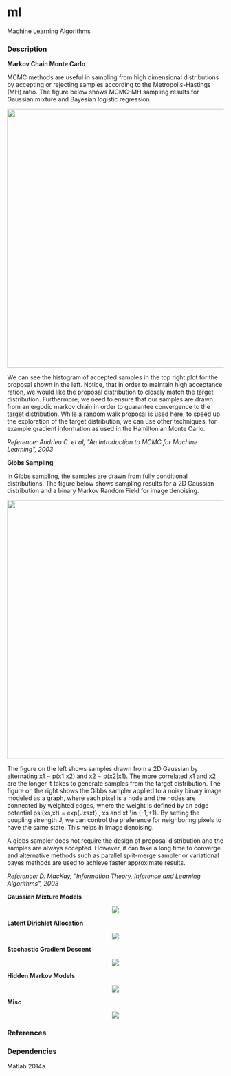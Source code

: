 # ml
Machine Learning Algorithms

### Description

**Markov Chain Monte Carlo**

MCMC methods are useful in sampling from high dimensional distributions by accepting or rejecting samples according to the Metropolis-Hastings (MH) ratio. The figure below shows MCMC-MH sampling results for Gaussian mixture and Bayesian logistic regression.

<p align="center">
<img src="https://github.com/vsmolyakov/ml/blob/master/mcmc/figures/mcmc_merged.png" width = "600" />
</p>

We can see the histogram of accepted samples in the top right plot for the proposal shown in the left. Notice, that in order to maintain high acceptance ration, we would like the proposal distribution to closely match the target distribution. Furthermore, we need to ensure that our samples are drawn from an ergodic markov chain in order to guarantee convergence to the target distribution. While a random walk proposal is used here, to speed up the exploration of the target distribution, we can use other techniques, for example gradient information as used in the Hamiltonian Monte Carlo.

*Reference: Andrieu C. et al, "An Introduction to MCMC for Machine Learning", 2003*

**Gibbs Sampling**

In Gibbs sampling, the samples are drawn from fully conditional distributions. The figure below shows sampling results for a 2D Gaussian distribution and a binary Markov Random Field for image denoising.

<p align="center">
<img src="https://github.com/vsmolyakov/ml/blob/master/gibbs/figures/gibbs_merged.png" width = "600"/>
</p>

The figure on the left shows samples drawn from a 2D Gaussian by alternating x1 ~ p(x1|x2) and x2 ~ p(x2|x1). The more correlated x1 and x2 are the longer it takes to generate samples from the target distribution. The figure on the right shows the Gibbs sampler applied to a noisy binary image modeled as a graph, where each pixel is a node and the nodes are connected by weighted edges, where the weight is defined by an edge potential psi(xs,xt) = exp(J*xs*xt) , xs and xt \in {-1,+1}. By setting the coupling strength J, we can control the preference for neighboring pixels to have the same state. This helps in image denoising.

A gibbs sampler does not require the design of proposal distribution and the samples are always accepted. However, it can take a long time to converge and alternative methods such as parallel split-merge sampler or variational bayes methods are used to achieve faster approximate results.

*Reference: D. MacKay, "Information Theory, Inference and Learning Algorithms", 2003*

**Gaussian Mixture Models**

<p align="center">
<img src="https://github.com/vsmolyakov/ml/blob/master/gmm/figures/gmm_clusters.png"/>
</p>

**Latent Dirichlet Allocation**

<p align="center">
<img src="https://github.com/vsmolyakov/ml/blob/master/lda/figures/lda.png"/>
</p>

**Stochastic Gradient Descent**

<p align="center">
<img src="https://github.com/vsmolyakov/ml/blob/master/sgd/figures/sgd_cost.png"/>
</p>

**Hidden Markov Models**

<p align="center">
<img src="https://github.com/vsmolyakov/ml/blob/master/hmm/figures/sp500.png"/>
</p>

**Misc**

<p align="center">
<img src="https://github.com/vsmolyakov/ml/blob/master/misc/figures/density_est.png"/>
</p>


### References

 
### Dependencies

Matlab 2014a
